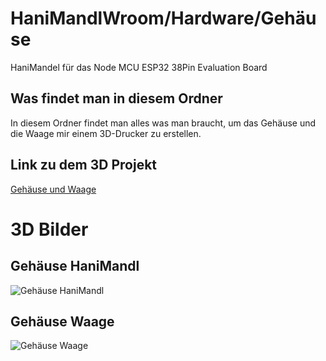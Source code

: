 # HaniMandlWroom/Hardware/Gehäuse
HaniMandel für das Node MCU ESP32 38Pin Evaluation Board
## Was findet man in diesem Ordner
In diesem Ordner findet man alles was man braucht, um das Gehäuse und die Waage mir einem 3D-Drucker zu erstellen.
## Link zu dem 3D Projekt
[Gehäuse und Waage](https://cad.onshape.com/documents/ed8334b01f82a8780d092716/w/744a4c21bb70565fea26ff45/e/c054f225e62c57c52ba056c9)
# 3D Bilder
## Gehäuse HaniMandl
![Gehäuse HaniMandl](./Bilder/HaniMandl.png)
## Gehäuse Waage
![Gehäuse Waage](./Bilder/Waage.png)

